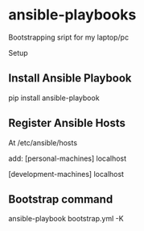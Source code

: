 # ansible-playbooks
Bootstrapping sript for my laptop/pc


Setup

## Install Ansible Playbook
pip install ansible-playbook

## Register Ansible Hosts
At /etc/ansible/hosts

add:
[personal-machines]
localhost

[development-machines]
localhost

## Bootstrap command
ansible-playbook bootstrap.yml -K